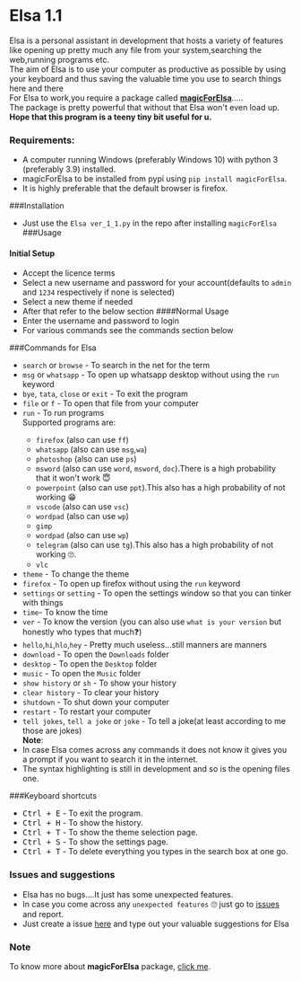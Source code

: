 # Elsa 1.1
Elsa is a personal assistant in development that hosts a variety of features like opening up pretty much any file from your system,searching the web,running programs etc.
<br>
The aim of Elsa is to use your computer as productive as possible by using your keyboard and thus saving the valuable time you use to search things here and there
<br>
For Elsa to work,you require a package called <b><u>magicForElsa</b></u>.....
<br>
The package is pretty powerful that without that Elsa won't even load up.
<br>
<b>Hope that this program is a teeny tiny bit useful for u.</b>

### Requirements:
- A computer running Windows (preferably Windows 10) with python 3 (preferably 3.9) installed.
- magicForElsa to be installed from pypi using `pip install magicForElsa`.
- It is highly preferable that the default browser is firefox.

###Installation
- Just use the `Elsa ver_1_1.py` in  the repo after installing `magicForElsa`
###Usage
#### Initial Setup
- Accept the licence terms
- Select a new username and password for your account(defaults to `admin` and `1234` respectively if none is selected)
- Select a new theme if needed
- After that refer to the below section
####Normal Usage
- Enter the username and password to login
- For various commands see the commands section below

###Commands for Elsa
- `search` or `browse` <term to search> - To search in the net for the term
- `msg` or `whatsapp` - To open up whatsapp desktop without using the `run` keyword
- `bye`, `tata`, `close` or `exit` - To exit the program
- `file` or `f` <filename> - To open that file from your computer
- `run` <program name> - To run  programs  
  Supported programs are:
     - `firefox` (also can use `ff`)
     - `whatsapp` (also can use `msg`,`wa`)
     - `photoshop` (also can use `ps`)
     - `msword` (also can use `word`, `msword`, `doc`).There is a high probability that it won't work 😇
     - `powerpoint` (also can use `ppt`).This also has  a high probability of not working 😁
     - `vscode` (also can use `vsc`)
     - `wordpad` (also can use `wp`)
     - `gimp` 
     - `wordpad` (also can use `wp`)
     - `telegram` (also can use `tg`).This also has  a high probability of not working 🙄.
     - `vlc`
- `theme` - To change the theme
- `firefox` - To open up firefox without using the `run` keyword
- `settings` or `setting` - To open the settings window so that you can tinker with things
- `time`- To know the time
- `ver` - To know the version (you can also use `what is your version` but honestly who types that much❓)  
- `hello`,`hi`,`hlo`,`hey` - Pretty much useless...still manners are manners
- `download` - To open the `Downloads` folder
- `desktop` - To open the `Desktop` folder
- `music` - To open the `Music` folder
- `show history` or `sh` - To show your history
- `clear history` - To clear your history
- `shutdown` - To shut down your computer
- `restart` - To restart your computer
- `tell jokes`, `tell a joke` or  `joke` - To tell a joke(at least according to me those are jokes)<br>
<b>Note</b>:
- In case Elsa comes across any commands it does not know it gives you a prompt if you want to search it in the internet.
- The syntax highlighting is still in development and so is the opening  files one. 

###Keyboard shortcuts
- <kbd>Ctrl + E</kbd> - To exit the program.
- <kbd>Ctrl + H</kbd> - To show the history.
- <kbd>Ctrl + T</kbd> - To show the theme selection page.
- <kbd>Ctrl + S</kbd> - To show the settings page.
- <kbd>Ctrl + T</kbd> - To delete everything you types in the search box at one go.

### Issues and suggestions
- Elsa has no bugs....It just has some unexpected features.<br>
- In case you come across any `unexpected features` 🙄 just go to [issues](https://github.com/georgerahul24/Viraver1.1/issues)  and report.
- Just create a issue [here](https://github.com/georgerahul24/Viraver1.1/issues) and type out your valuable suggestions for Elsa
 
### Note
To know more about <b>magicForElsa</b> package,  [click me](https://github.com/georgerahul24/MagicForElsa).
